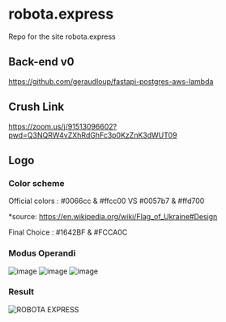 # robota.express

Repo for the site robota.express

## Back-end v0

https://github.com/geraudloup/fastapi-postgres-aws-lambda

## Crush Link

https://zoom.us/j/91513096602?pwd=Q3NQRW4vZXhRdGhFc3p0KzZnK3dWUT09

## Logo

### Color scheme

Official colors : #0066cc & #ffcc00 VS #0057b7 & #ffd700

*source: https://en.wikipedia.org/wiki/Flag_of_Ukraine#Design

Final Choice : #1642BF & #FCCA0C

### Modus Operandi

![image](https://user-images.githubusercontent.com/47665233/156931313-5e1c6c76-c985-4251-9380-70a45b68b858.png)
![image](https://user-images.githubusercontent.com/47665233/156931353-e8b49276-7de5-48f1-8472-8a52165a03e0.png)
![image](https://user-images.githubusercontent.com/47665233/156931338-e55c455c-440f-402a-ac06-6ad3bb226fb3.png)

### Result

![ROBOTA EXPRESS](https://user-images.githubusercontent.com/47665233/156931446-fe7d7e0f-f0cd-438b-abc9-03d30f85f8a3.svg)
